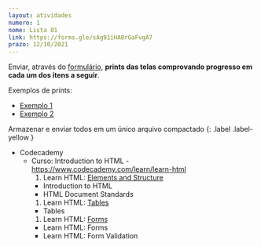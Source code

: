 ```yaml
---
layout: atividades
numero: 1
nome: Lista 01
link: https://forms.gle/sAg91iHA8rGaFvgA7
prazo: 12/10/2021
---
```


Enviar, através do <a href="{{ page.link }}" target="_blank">formulário</a>, **prints das telas comprovando progresso em cada um dos itens a seguir**. 

Exemplos de prints:
  - <a href="{{site.baseurl}}/assets/prints/ex1.png" target="_blank">Exemplo 1</a>
  - <a href="{{site.baseurl}}/assets/prints/ex2.png" target="_blank">Exemplo 2</a>

Armazenar e enviar todos em um único arquivo compactado
{: .label .label-yellow }

- Codecademy
  - Curso: Introduction to HTML - <a href="https://www.codecademy.com/learn/learn-html" target="_blank">https://www.codecademy.com/learn/learn-html</a>
    1. Learn HTML: <a href="https://www.codecademy.com/courses/learn-html/lessons/intro-to-html/resume" target="_blank">Elements and Structure</a>
      - Introduction to HTML
      -  HTML Document Standards
    1. Learn HTML: <a href="https://www.codecademy.com/courses/learn-html/lessons/html-tables/resume" target="_blank">Tables</a>
      - Tables
    1. Learn HTML: <a href="https://www.codecademy.com/courses/learn-html/lessons/html-forms/resume" target="_blank">Forms</a>
      - Learn HTML: Forms
      - Learn HTML: Form Validation


